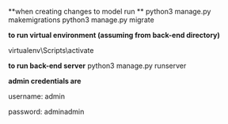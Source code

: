 **when creating changes to model run
**
python3 manage.py makemigrations
python3 manage.py migrate




**to run virtual environment (assuming from back-end directory)**

virtualenv\Scripts\activate



**to run back-end server**
python3 manage.py runserver



**admin credentials are**

username: admin


password: adminadmin
